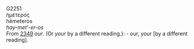 <body>
  <p>G2251<br>  ἡμέτερος  <br> hēmeteros  <br><i>hay-met‘-er-os </i><br>From <a href="g2349.htm">2349</a>  <i>our</i>. (Or <i>your</i> by a different reading.): - our, your [by a different reading].<br></p>
 </body>